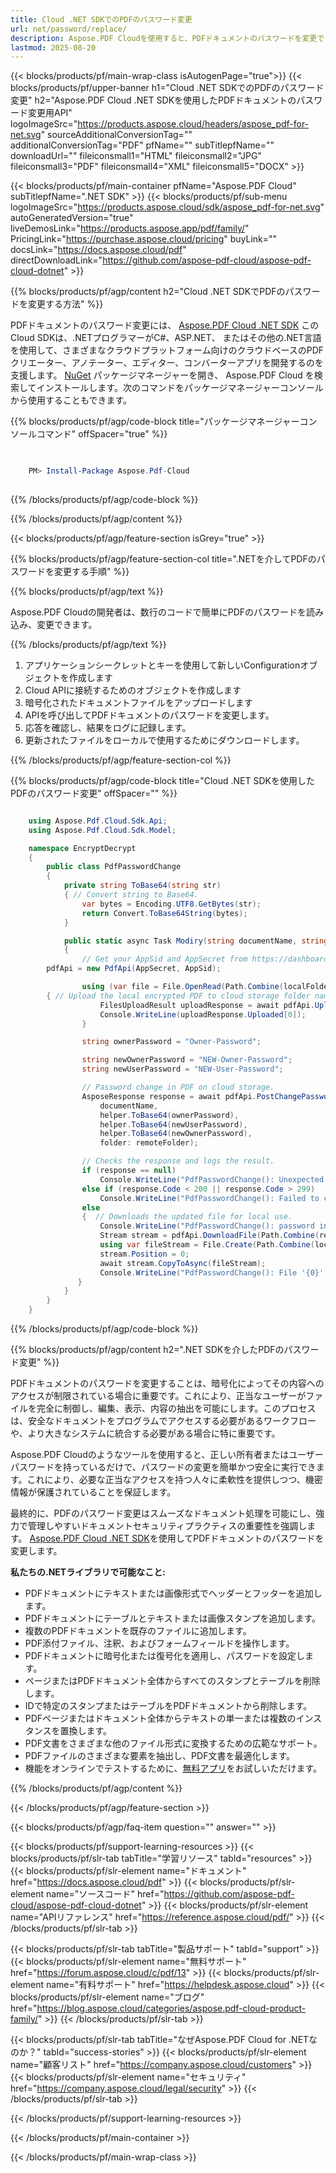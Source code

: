 ```yaml
---
title: Cloud .NET SDKでのPDFのパスワード変更
url: net/password/replace/
description: Aspose.PDF Cloudを使用すると、PDFドキュメントのパスワードを変更できます。PDFファイルのパスワードを変更するには、.NETのソースコードを確認してください。
lastmod: 2025-08-20
---
```


{{< blocks/products/pf/main-wrap-class isAutogenPage="true">}}
{{< blocks/products/pf/upper-banner h1="Cloud .NET SDKでのPDFのパスワード変更" h2="Aspose.PDF Cloud .NET SDKを使用したPDFドキュメントのパスワード変更用API" logoImageSrc="https://products.aspose.cloud/headers/aspose_pdf-for-net.svg" sourceAdditionalConversionTag="" additionalConversionTag="PDF" pfName="" subTitlepfName="" downloadUrl="" fileiconsmall1="HTML" fileiconsmall2="JPG" fileiconsmall3="PDF" fileiconsmall4="XML" fileiconsmall5="DOCX" >}}

{{< blocks/products/pf/main-container pfName="Aspose.PDF Cloud" subTitlepfName=".NET SDK" >}}
{{< blocks/products/pf/sub-menu logoImageSrc="https://products.aspose.cloud/sdk/aspose_pdf-for-net.svg"
autoGeneratedVersion="true"
liveDemosLink="https://products.aspose.app/pdf/family/" PricingLink="https://purchase.aspose.cloud/pricing" buyLink="" docsLink="https://docs.aspose.cloud/pdf"  directDownloadLink="https://github.com/aspose-pdf-cloud/aspose-pdf-cloud-dotnet" >}}

{{% blocks/products/pf/agp/content h2="Cloud .NET SDKでPDFのパスワードを変更する方法" %}}

PDFドキュメントのパスワード変更には、
[Aspose.PDF Cloud .NET SDK](https://products.aspose.cloud/pdf/net/)
このCloud SDKは、.NETプログラマーがC#、ASP.NET、
またはその他の.NET言語を使用して、さまざまなクラウドプラットフォーム向けのクラウドベースのPDFクリエーター、アノテーター、エディター、コンバーターアプリを開発するのを支援します。
[NuGet](https://www.nuget.org/packages/Aspose.Pdf-Cloud)
パッケージマネージャーを開き、
Aspose.PDF Cloud
を検索してインストールします。次のコマンドをパッケージマネージャーコンソールから使用することもできます。


{{% blocks/products/pf/agp/code-block title="パッケージマネージャーコンソールコマンド" offSpacer="true" %}}

```powershell

     
    PM> Install-Package Aspose.Pdf-Cloud
     

```


{{% /blocks/products/pf/agp/code-block %}}

{{% /blocks/products/pf/agp/content %}}

{{< blocks/products/pf/agp/feature-section isGrey="true" >}}

{{% blocks/products/pf/agp/feature-section-col title=".NETを介してPDFのパスワードを変更する手順" %}}

{{% blocks/products/pf/agp/text %}}

Aspose.PDF Cloudの開発者は、数行のコードで簡単にPDFのパスワードを読み込み、変更できます。

{{% /blocks/products/pf/agp/text %}}

1. アプリケーションシークレットとキーを使用して新しいConfigurationオブジェクトを作成します
1. Cloud APIに接続するためのオブジェクトを作成します
1. 暗号化されたドキュメントファイルをアップロードします
1. APIを呼び出してPDFドキュメントのパスワードを変更します。
1. 応答を確認し、結果をログに記録します。
1. 更新されたファイルをローカルで使用するためにダウンロードします。

{{% /blocks/products/pf/agp/feature-section-col %}}

{{% blocks/products/pf/agp/code-block title="Cloud .NET SDKを使用したPDFのパスワード変更" offSpacer="" %}}

```cs

    using Aspose.Pdf.Cloud.Sdk.Api;
    using Aspose.Pdf.Cloud.Sdk.Model;

    namespace EncryptDecrypt
    {
        public class PdfPasswordChange
        {
            private string ToBase64(string str)
            { // Convert string to Base64. 
                var bytes = Encoding.UTF8.GetBytes(str);
                return Convert.ToBase64String(bytes);
            }

            public static async Task Modiry(string documentName, string outputName, staring localFolder, string remoteFolder)
            {
                // Get your AppSid and AppSecret from https://dashboard.aspose.cloud (free registration required). 
		pdfApi = new PdfApi(AppSecret, AppSid);

                using (var file = File.OpenRead(Path.Combine(localFolder, documentName)))
		{ // Upload the local encrypted PDF to cloud storage folder name.
                    FilesUploadResult uploadResponse = await pdfApi.UploadFileAsync(Path.Combine(remoteFolder, documentName), documentName);
                    Console.WriteLine(uploadResponse.Uploaded[0]);
                }

                string ownerPassword = "Owner-Password";

                string newOwnerPassword = "NEW-Owner-Password";
                string newUserPassword = "NEW-User-Password";

                // Password change in PDF on cloud storage.
                AsposeResponse response = await pdfApi.PostChangePasswordDocumentInStorageAsync(
                    documentName,
                    helper.ToBase64(ownerPassword),
                    helper.ToBase64(newUserPassword),
                    helper.ToBase64(newOwnerPassword),
                    folder: remoteFolder);

                // Checks the response and logs the result.
                if (response == null)
                    Console.WriteLine("PdfPasswordChange(): Unexpected error!");
                else if (response.Code < 200 || response.Code > 299)
                    Console.WriteLine("PdfPasswordChange(): Failed to change a password in document.");
                else
                {  // Downloads the updated file for local use.
                    Console.WriteLine("PdfPasswordChange(): password in document '{0} successfully changed.", documentName);
                    Stream stream = pdfApi.DownloadFile(Path.Combine(remoteFolder, documentName));
                    using var fileStream = File.Create(Path.Combine(localFolder, "password_change_" + outputName));
                    stream.Position = 0;
                    await stream.CopyToAsync(fileStream);
                    Console.WriteLine("PdfPasswordChange(): File '{0}' successfully downloaded.", "password_change_" + outputName);
               }
            }
        }
    }

```

{{% /blocks/products/pf/agp/code-block %}}

{{% blocks/products/pf/agp/content h2=".NET SDKを介したPDFのパスワード変更" %}}

PDFドキュメントのパスワードを変更することは、暗号化によってその内容へのアクセスが制限されている場合に重要です。これにより、正当なユーザーがファイルを完全に制御し、編集、表示、内容の抽出を可能にします。このプロセスは、安全なドキュメントをプログラムでアクセスする必要があるワークフローや、より大きなシステムに統合する必要がある場合に特に重要です。

Aspose.PDF Cloudのようなツールを使用すると、正しい所有者またはユーザーパスワードを持っているだけで、パスワードの変更を簡単かつ安全に実行できます。これにより、必要な正当なアクセスを持つ人々に柔軟性を提供しつつ、機密情報が保護されていることを保証します。

最終的に、PDFのパスワード変更はスムーズなドキュメント処理を可能にし、強力で管理しやすいドキュメントセキュリティプラクティスの重要性を強調します。
[Aspose.PDF Cloud .NET SDK](https://products.aspose.cloud/pdf/net/)を使用してPDFドキュメントのパスワードを変更します。

**私たちの.NETライブラリで可能なこと:**

+ PDFドキュメントにテキストまたは画像形式でヘッダーとフッターを追加します。
+ PDFドキュメントにテーブルとテキストまたは画像スタンプを追加します。
+ 複数のPDFドキュメントを既存のファイルに追加します。
+ PDF添付ファイル、注釈、およびフォームフィールドを操作します。
+ PDFドキュメントに暗号化または復号化を適用し、パスワードを設定します。
+ ページまたはPDFドキュメント全体からすべてのスタンプとテーブルを削除します。
+ IDで特定のスタンプまたはテーブルをPDFドキュメントから削除します。
+ PDFページまたはドキュメント全体からテキストの単一または複数のインスタンスを置換します。
+ PDF文書をさまざまな他のファイル形式に変換するための広範なサポート。
+ PDFファイルのさまざまな要素を抽出し、PDF文書を最適化します。
+ 機能をオンラインでテストするために、[無料アプリ](https://products.aspose.app/pdf/family/)をお試しいただけます。

{{% /blocks/products/pf/agp/content %}}

{{< /blocks/products/pf/agp/feature-section >}}

{{< blocks/products/pf/agp/faq-item question="" answer="" >}}

{{< blocks/products/pf/support-learning-resources >}}
{{< blocks/products/pf/slr-tab tabTitle="学習リソース" tabId="resources" >}}
{{< blocks/products/pf/slr-element name="ドキュメント" href="https://docs.aspose.cloud/pdf" >}}
{{< blocks/products/pf/slr-element name="ソースコード" href="https://github.com/aspose-pdf-cloud/aspose-pdf-cloud-dotnet" >}}
{{< blocks/products/pf/slr-element name="APIリファレンス" href="https://reference.aspose.cloud/pdf/" >}}
{{< /blocks/products/pf/slr-tab >}}

{{< blocks/products/pf/slr-tab tabTitle="製品サポート" tabId="support" >}}
{{< blocks/products/pf/slr-element name="無料サポート" href="https://forum.aspose.cloud/c/pdf/13" >}}
{{< blocks/products/pf/slr-element name="有料サポート" href="https://helpdesk.aspose.cloud" >}}
{{< blocks/products/pf/slr-element name="ブログ" href="https://blog.aspose.cloud/categories/aspose.pdf-cloud-product-family/" >}}
{{< /blocks/products/pf/slr-tab >}}

{{< blocks/products/pf/slr-tab tabTitle="なぜAspose.PDF Cloud for .NETなのか？" tabId="success-stories" >}}
{{< blocks/products/pf/slr-element name="顧客リスト" href="https://company.aspose.cloud/customers" >}}
{{< blocks/products/pf/slr-element name="セキュリティ" href="https://company.aspose.cloud/legal/security" >}}
{{< /blocks/products/pf/slr-tab >}}

{{< /blocks/products/pf/support-learning-resources >}}

{{< /blocks/products/pf/main-container >}}

{{< /blocks/products/pf/main-wrap-class >}}


